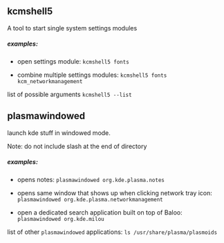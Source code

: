
## kcmshell5
A tool to start single system settings modules

##### examples:
* open settings module:
`kcmshell5 fonts`

* combine multiple settings modules:
`kcmshell5 fonts kcm_networkmanagement`

list of possible arguments
`kcmshell5 --list`

## plasmawindowed
launch kde stuff in windowed mode.

Note: do not include slash at the end of directory

##### examples:

* opens notes:
`plasmawindowed org.kde.plasma.notes`

* opens same window that shows up when clicking network tray icon:
`plasmawindowed org.kde.plasma.networkmanagement`

* open a dedicated search application built on top of Baloo:
`plasmawindowed org.kde.milou`

list of other `plasmawindowed` applications:
`ls /usr/share/plasma/plasmoids`

